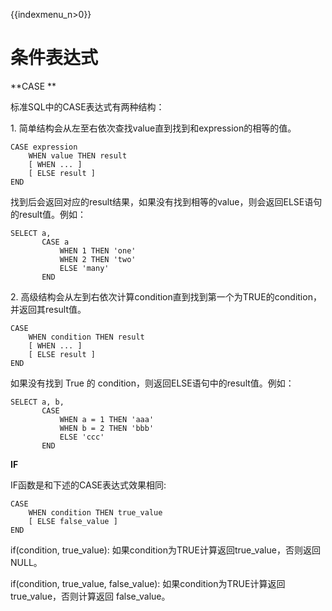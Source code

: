 {{indexmenu_n>0}}

# 条件表达式

**CASE **

标准SQL中的CASE表达式有两种结构：

1\. 简单结构会从左至右依次查找value直到找到和expression的相等的值。

    CASE expression
        WHEN value THEN result
        [ WHEN ... ]
        [ ELSE result ]
    END

找到后会返回对应的result结果，如果没有找到相等的value，则会返回ELSE语句的result值。例如：

    SELECT a,
           CASE a
               WHEN 1 THEN 'one'
               WHEN 2 THEN 'two'
               ELSE 'many'
           END

2\. 高级结构会从左到右依次计算condition直到找到第一个为TRUE的condition，并返回其result值。

    CASE
        WHEN condition THEN result
        [ WHEN ... ]
        [ ELSE result ]
    END

如果没有找到 True 的 condition，则返回ELSE语句中的result值。例如：

    SELECT a, b,
           CASE
               WHEN a = 1 THEN 'aaa'
               WHEN b = 2 THEN 'bbb'
               ELSE 'ccc'
           END

**IF**

IF函数是和下述的CASE表达式效果相同:

    CASE
        WHEN condition THEN true_value
        [ ELSE false_value ]
    END

if(condition, true\_value): 如果condition为TRUE计算返回true\_value，否则返回NULL。

if(condition, true\_value, false\_value): 如果condition为TRUE计算返回
true\_value，否则计算返回 false\_value。
